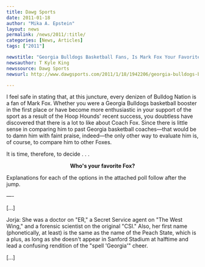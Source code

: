 ```yaml
---
title: Dawg Sports
date: 2011-01-18
author: "Mika A. Epstein"
layout: news
permalink: /news/2011/:title/
categories: [News, Articles]
tags: ["2011"]

newstitle: "Georgia Bulldogs Basketball Fans, Is Mark Fox Your Favorite Fox?  "
newsauthor: T Kyle King
newssource: Dawg Sports
newsurl: http://www.dawgsports.com/2011/1/18/1942206/georgia-bulldogs-basketball-fans-is-mark-fox-your-favorite-fox

---
```


I feel safe in stating that, at this juncture, every denizen of Bulldog Nation is a fan of Mark Fox. Whether you were a Georgia Bulldogs basketball booster in the first place or have become more enthusiastic in your support of the sport as a result of the Hoop Hounds' recent success, you doubtless have discovered that there is a lot to like about Coach Fox. Since there is little sense in comparing him to past Georgia basketball coaches&#8212;that would be to damn him with faint praise, indeed&#8212;the only other way to evaluate him is, of course, to compare him to other Foxes.

It is time, therefore, to decide . . .

<center>
  <strong>Who's your favorite Fox?</strong>
</center>

Explanations for each of the options in the attached poll follow after the jump.

&#8212;-

[...]

Jorja: She was a doctor on "ER," a Secret Service agent on "The West Wing," and a forensic scientist on the original "CSI." Also, her first name (phonetically, at least) is the same as the name of the Peach State, which is a plus, as long as she doesn't appear in Sanford Stadium at halftime and lead a confusing rendition of the "spell 'Georgia'" cheer.

[...]
